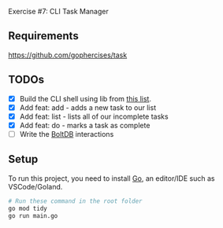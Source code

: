 Exercise #7: CLI Task Manager

## Requirements

https://github.com/gophercises/task

## TODOs

- [x] Build the CLI shell using lib from [this list](https://github.com/avelino/awesome-go#command-line). 
- [x] Add feat: add - adds a new task to our list
- [x] Add feat: list - lists all of our incomplete tasks
- [x] Add feat: do - marks a task as complete
- [ ] Write the [BoltDB](https://github.com/boltdb/bolt) interactions

## Setup

To run this project, you need to install [Go](https://go.dev/doc/install), an editor/IDE such as VSCode/Goland.

```bash
# Run these command in the root folder
go mod tidy
go run main.go
```
